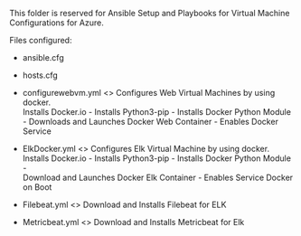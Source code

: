 This folder is reserved for Ansible Setup and Playbooks for Virtual Machine Configurations for Azure.

Files configured:

- ansible.cfg

- hosts.cfg

- configurewebvm.yml <> Configures Web Virtual Machines by using docker.  
		        Installs Docker.io - 
                        Installs Python3-pip - 
                        Installs Docker Python Module -
			Downloads and Launches Docker Web Container - 
			Enables Docker Service

- ElkDocker.yml      <>	Configures Elk Virtual Machine by using docker.	
			Installs Docker.io - 
			Installs Python3-pip - 
			Installs Docker Python Module -  
			Download and Launches Docker Elk Container - 
			Enables Service Docker on Boot

- Filebeat.yml       <> Download and Installs Filebeat for ELK

- Metricbeat.yml     <> Download and Installs Metricbeat for Elk
